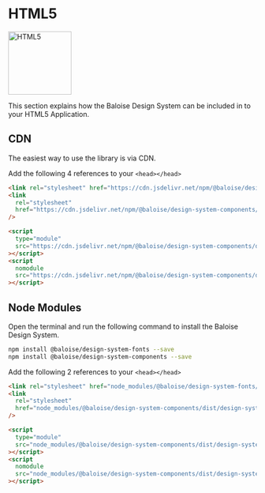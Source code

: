 # HTML5

<img style="width: 128px;" src="https://cdn.iconscout.com/icon/free/png-512/html5-10-569380.png" data-origin="https://cdn.iconscout.com/icon/free/png-512/html5-10-569380.png" alt="HTML5">

This section explains how the Baloise Design System can be included in to your HTML5 Application.

## CDN

The easiest way to use the library is via CDN.

Add the following 4 references to your `<head></head>`

```html
<link rel="stylesheet" href="https://cdn.jsdelivr.net/npm/@baloise/design-system-fonts/lib/baloise-fonts.cdn.css" />
<link
  rel="stylesheet"
  href="https://cdn.jsdelivr.net/npm/@baloise/design-system-components/dist/design-system-components/design-system-components.css"
/>

<script
  type="module"
  src="https://cdn.jsdelivr.net/npm/@baloise/design-system-components/dist/design-system-components/design-system-components.esm.js"
></script>
<script
  nomodule
  src="https://cdn.jsdelivr.net/npm/@baloise/design-system-components/dist/design-system-components/design-system-components.js"
></script>
```

## Node Modules

Open the terminal and run the following command to install the Baloise Design System.

```bash
npm install @baloise/design-system-fonts --save
npm install @baloise/design-system-components --save
```

Add the following 2 references to your `<head></head>`

```html
<link rel="stylesheet" href="node_modules/@baloise/design-system-fonts/lib/baloise-fonts.cdn.css" />
<link
  rel="stylesheet"
  href="node_modules/@baloise/design-system-components/dist/design-system-components/design-system-components.css"
/>

<script
  type="module"
  src="node_modules/@baloise/design-system-components/dist/design-system-components/design-system-components.esm.js"
></script>
<script
  nomodule
  src="node_modules/@baloise/design-system-components/dist/design-system-components/design-system-components.js"
></script>
```

